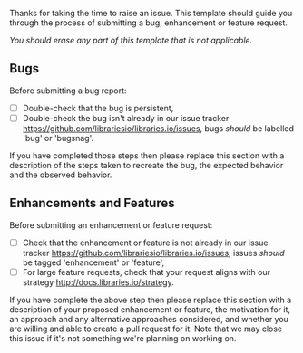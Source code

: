 Thanks for taking the time to raise an issue. This template should guide you through the process of submitting a bug, enhancement or feature request. 

_You should erase any part of this template that is not applicable._

## Bugs
Before submitting a bug report:

- [ ] Double-check that the bug is persistent,
- [ ] Double-check the bug isn't already in our issue tracker https://github.com/librariesio/libraries.io/issues, bugs *should* be labelled 'bug' or 'bugsnag'.

If you have completed those steps then please replace this section with a description of the steps taken to recreate the bug, the expected behavior and the observed behavior.

## Enhancements and Features

Before submitting an enhancement or feature request:

- [ ] Check that the enhancement or feature is not already in our issue tracker https://github.com/librariesio/libraries.io/issues, issues *should* be tagged 'enhancement' or 'feature', 
- [ ] For large feature requests, check that your request aligns with our strategy http://docs.libraries.io/strategy.
 
If you have complete the above step then please replace this section with a description of your proposed enhancement or feature, the motivation for it, an approach and any alternative approaches considered, and whether you are willing and able to create a pull request for it. Note that we may close this issue if it's not something we're planning on working on.